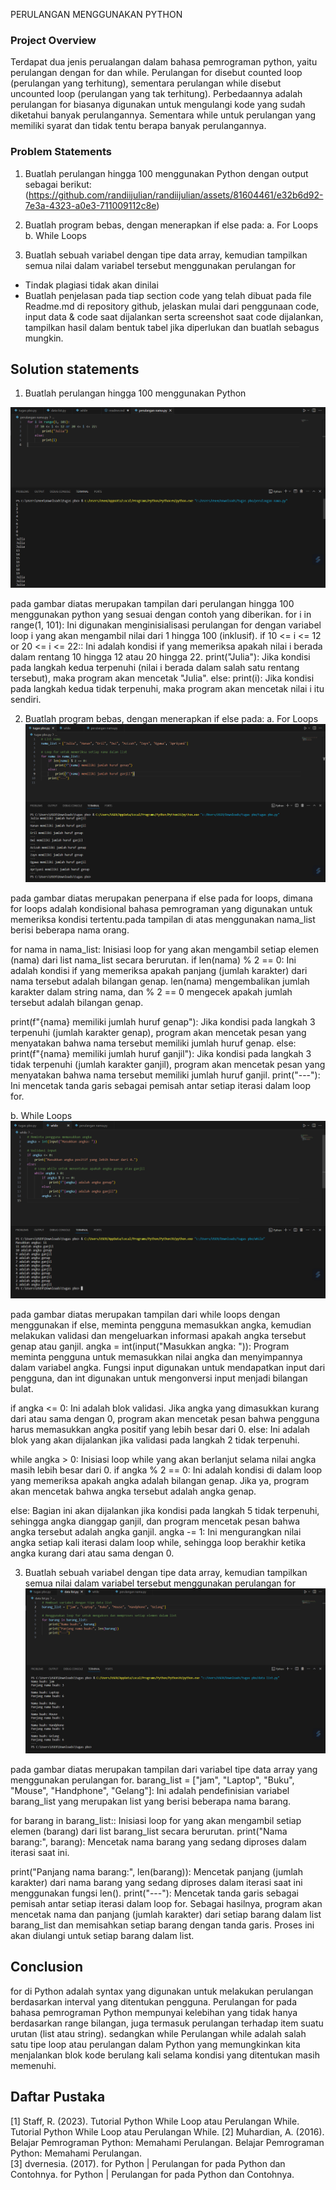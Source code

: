 PERULANGAN MENGGUNAKAN PYTHON

### Project Overview

Terdapat dua jenis perualangan dalam bahasa pemrograman python, yaitu perulangan dengan for dan while.
Perulangan for disebut counted loop (perulangan yang terhitung), sementara perulangan while disebut uncounted loop (perulangan yang tak terhitung). Perbedaannya adalah perulangan for biasanya digunakan untuk mengulangi kode yang sudah diketahui banyak perulangannya. Sementara while untuk perulangan yang memiliki syarat dan tidak tentu berapa banyak perulangannya.

### Problem Statements

1. Buatlah perulangan hingga 100 menggunakan Python dengan output sebagai berikut:
   (https://github.com/randiijulian/randiijulian/assets/81604461/e32b6d92-7e3a-4323-a0e3-711009112c8e)

2. Buatlah program bebas, dengan menerapkan if else pada:
   a. For Loops  
   b. While Loops

3. Buatlah sebuah variabel dengan tipe data array, kemudian tampilkan semua nilai dalam variabel tersebut menggunakan perulangan for

- Tindak plagiasi tidak akan dinilai
- Buatlah penjelasan pada tiap section code yang telah dibuat pada file Readme.md di repository github, jelaskan mulai dari penggunaan code, input data & code saat dijalankan serta screenshot saat code dijalankan, tampilkan hasil dalam bentuk tabel jika diperlukan dan buatlah sebagus mungkin.

## Solution statements

1. Buatlah perulangan hingga 100 menggunakan Python

![App Screenshot](./image/image1.png)

pada gambar diatas merupakan tampilan dari perulangan hingga 100 menggunakan python yang sesuai dengan contoh yang diberikan. for i in range(1, 101): Ini digunakan menginisialisasi perulangan for dengan variabel loop i yang akan mengambil nilai dari 1 hingga 100 (inklusif).
if 10 <= i <= 12 or 20 <= i <= 22:: Ini adalah kondisi if yang memeriksa apakah nilai i berada dalam rentang 10 hingga 12 atau 20 hingga 22. print("Julia"): Jika kondisi pada langkah kedua terpenuhi (nilai i berada dalam salah satu rentang tersebut), maka program akan mencetak "Julia". else: print(i): Jika kondisi pada langkah kedua tidak terpenuhi, maka program akan mencetak nilai i itu sendiri.

2. Buatlah program bebas, dengan menerapkan if else pada:
   a. For Loops  
   ![App Screenshot](./image/image2.png)

pada gambar diatas merupakan penerpana if else pada for loops, dimana for loops adalah kondisional bahasa pemrograman yang digunakan untuk memeriksa kondisi tertentu.pada tampilan di atas menggunakan nama_list berisi beberapa nama orang.

for nama in nama_list: Inisiasi loop for yang akan mengambil setiap elemen (nama) dari list nama_list secara berurutan. if len(nama) % 2 == 0: Ini adalah kondisi if yang memeriksa apakah panjang (jumlah karakter) dari nama tersebut adalah bilangan genap. len(nama) mengembalikan jumlah karakter dalam string nama, dan % 2 == 0 mengecek apakah jumlah tersebut adalah bilangan genap.

print(f"{nama} memiliki jumlah huruf genap"): Jika kondisi pada langkah 3 terpenuhi (jumlah karakter genap), program akan mencetak pesan yang menyatakan bahwa nama tersebut memiliki jumlah huruf genap. else: print(f"{nama} memiliki jumlah huruf ganjil"): Jika kondisi pada langkah 3 tidak terpenuhi (jumlah karakter ganjil), program akan mencetak pesan yang menyatakan bahwa nama tersebut memiliki jumlah huruf ganjil. print("---"): Ini mencetak tanda garis sebagai pemisah antar setiap iterasi dalam loop for.

b. While Loops
![App Screenshot](./image/image3.png)

pada gambar diatas merupakan tampilan dari while loops dengan menggunakan if else, meminta pengguna memasukkan angka, kemudian melakukan validasi dan mengeluarkan informasi apakah angka tersebut genap atau ganjil. angka = int(input("Masukkan angka: ")): Program meminta pengguna untuk memasukkan nilai angka dan menyimpannya dalam variabel angka. Fungsi input digunakan untuk mendapatkan input dari pengguna, dan int digunakan untuk mengonversi input menjadi bilangan bulat.

if angka <= 0: Ini adalah blok validasi. Jika angka yang dimasukkan kurang dari atau sama dengan 0, program akan mencetak pesan bahwa pengguna harus memasukkan angka positif yang lebih besar dari 0. else: Ini adalah blok yang akan dijalankan jika validasi pada langkah 2 tidak terpenuhi.

while angka > 0: Inisiasi loop while yang akan berlanjut selama nilai angka masih lebih besar dari 0. if angka % 2 == 0: Ini adalah kondisi di dalam loop yang memeriksa apakah angka adalah bilangan genap. Jika ya, program akan mencetak bahwa angka tersebut adalah angka genap.

else: Bagian ini akan dijalankan jika kondisi pada langkah 5 tidak terpenuhi, sehingga angka dianggap ganjil, dan program mencetak pesan bahwa angka tersebut adalah angka ganjil. angka -= 1: Ini mengurangkan nilai angka setiap kali iterasi dalam loop while, sehingga loop berakhir ketika angka kurang dari atau sama dengan 0.

3. Buatlah sebuah variabel dengan tipe data array, kemudian tampilkan semua nilai dalam variabel tersebut menggunakan perulangan for
   ![App Screenshot](./image/image4.png)

pada gambar diatas merupakan tampilan dari variabel tipe data array yang menggunakan perulangan for. barang_list = ["jam", "Laptop", "Buku", "Mouse", "Handphone", "Gelang"]: Ini adalah pendefinisian variabel barang_list yang merupakan list yang berisi beberapa nama barang.

for barang in barang_list:: Inisiasi loop for yang akan mengambil setiap elemen (barang) dari list barang_list secara berurutan. print("Nama barang:", barang): Mencetak nama barang yang sedang diproses dalam iterasi saat ini.

print("Panjang nama barang:", len(barang)): Mencetak panjang (jumlah karakter) dari nama barang yang sedang diproses dalam iterasi saat ini menggunakan fungsi len().
print("---"): Mencetak tanda garis sebagai pemisah antar setiap iterasi dalam loop for.
Sebagai hasilnya, program akan mencetak nama dan panjang (jumlah karakter) dari setiap barang dalam list barang_list dan memisahkan setiap barang dengan tanda garis. Proses ini akan diulangi untuk setiap barang dalam list.

## Conclusion

for di Python adalah syntax yang digunakan untuk melakukan perulangan berdasarkan interval yang ditentukan pengguna. Perulangan for pada bahasa pemrograman Python mempunyai kelebihan yang tidak hanya berdasarkan range bilangan, juga termasuk perulangan terhadap item suatu urutan (list atau string). sedangkan while Perulangan while adalah salah satu tipe loop atau perulangan dalam Python yang memungkinkan kita menjalankan blok kode berulang kali selama kondisi yang ditentukan masih memenuhi.

## Daftar Pustaka

[1] Staff, R. (2023). Tutorial Python While Loop atau Perulangan While. Tutorial Python While Loop atau Perulangan While.
[2] Muhardian, A. (2016). Belajar Pemrograman Python: Memahami Perulangan. Belajar Pemrograman Python: Memahami Perulangan.  
[3] dvernesia. (2017). for Python | Perulangan for pada Python dan Contohnya. for Python | Perulangan for pada Python dan Contohnya.
